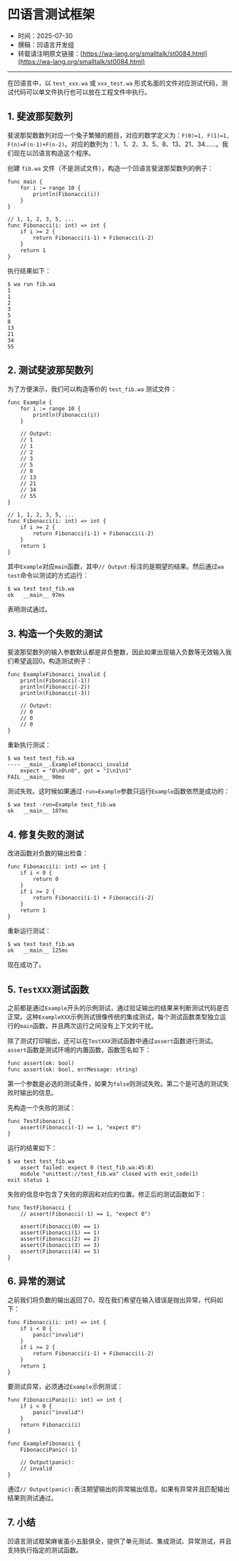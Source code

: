 # 凹语言测试框架

- 时间：2025-07-30
- 撰稿：凹语言开发组
- 转载请注明原文链接：[https://wa-lang.org/smalltalk/st0084.html](https://wa-lang.org/smalltalk/st0084.html)

---

在凹语言中，以 `test_xxx.wa` 或 `xxx_test.wa` 形式名面的文件对应测试代码，测试代码可以单文件执行也可以放在工程文件中执行。

## 1. 斐波那契数列

斐波那契数数列对应一个兔子繁殖的题目，对应的数学定义为：`F(0)=1, F(1)=1, F(n)=F(n-1)+F(n-2)`。对应的数列为：1、1、2、3、5、8、13、21、34……。我们现在以凹语言构造这个程序。

创建 `fib.wa` 文件（不是测试文件），构造一个凹语言斐波那契数列的例子：

```wa
func main {
	for i := range 10 {
		println(Fibonacci(i))
	}
}

// 1, 1, 2, 3, 5, ...
func Fibonacci(i: int) => int {
	if i >= 2 {
		return Fibonacci(i-1) + Fibonacci(i-2)
	}
	return 1
}
```

执行结果如下：

```
$ wa run fib.wa
1
1
2
3
5
8
13
21
34
55
```

## 2. 测试斐波那契数列

为了方便演示，我们可以构造等价的 `test_fib.wa` 测试文件：

```wa
func Example {
	for i := range 10 {
		println(Fibonacci(i))
	}

	// Output:
	// 1
	// 1
	// 2
	// 3
	// 5
	// 8
	// 13
	// 21
	// 34
	// 55
}

// 1, 1, 2, 3, 5, ...
func Fibonacci(i: int) => int {
	if i >= 2 {
		return Fibonacci(i-1) + Fibonacci(i-2)
	}
	return 1
}
```

其中`Example`对应`main`函数，其中`// Output:`标注的是期望的结果。然后通过`wa test`命令以测试的方式运行：

```
$ wa test test_fib.wa
ok   __main__ 97ms
```

表明测试通过。

## 3. 构造一个失败的测试

斐波那契数列的输入参数默认都是非负整数，因此如果出现输入负数等无效输入我们希望返回0。构造测试例子：

```wa
func ExampleFibonacci_invalid {
	println(Fibonacci(-1))
	println(Fibonacci(-2))
	println(Fibonacci(-3))

	// Output:
	// 0
	// 0
	// 0
}
```

重新执行测试：

```
$ wa test test_fib.wa
---- __main__.ExampleFibonacci_invalid
    expect = "0\n0\n0", got = "1\n1\n1"
FAIL __main__ 90ms
```

测试失败。这时候如果通过`-run=Example`参数只运行`Example`函数依然是成功的：

```
$ wa test -run=Example test_fib.wa
ok   __main__ 107ms
```

## 4. 修复失败的测试

改进函数对负数的输出检查：

```wa
func Fibonacci(i: int) => int {
	if i < 0 {
		return 0
	}
	if i >= 2 {
		return Fibonacci(i-1) + Fibonacci(i-2)
	}
	return 1
}
```

重新运行测试：

```
$ wa test test_fib.wa
ok   __main__ 125ms
```

现在成功了。

## 5. `TestXXX`测试函数

之前都是通过`Example`开头的示例测试，通过验证输出的结果来判断测试代码是否正常。这种`ExampleXXX`示例测试很像传统的集成测试，每个测试函数类型独立运行的`main`函数，并且两次运行之间没有上下文的干扰。

除了测试打印输出，还可以在`TestXXX`测试函数中通过`assert`函数进行测试。`assert`函数是测试环境的内置函数，函数签名如下：

```wa
func assert(ok: bool)
func assert(ok: bool, errMessage: string)
```

第一个参数是必选的测试条件，如果为`false`则测试失败。第二个是可选的测试失败时输出的信息。

先构造一个失败的测试：

```wa
func TestFibonacci {
	assert(Fibonacci(-1) == 1, "expect 0")
}
```

运行的结果如下：

```
$ wa test test_fib.wa
    assert failed: expect 0 (test_fib.wa:45:8)
    module "unittest://test_fib.wa" closed with exit_code(1)
exit status 1
```

失败的信息中包含了失败的原因和对应的位置。修正后的测试函数如下：

```wa
func TestFibonacci {
	// assert(Fibonacci(-1) == 1, "expect 0")

	assert(Fibonacci(0) == 1)
	assert(Fibonacci(1) == 1)
	assert(Fibonacci(2) == 2)
	assert(Fibonacci(3) == 3)
	assert(Fibonacci(4) == 5)
}
```

## 6. 异常的测试

之前我们将负数的输出返回了0，现在我们希望在输入错误是抛出异常，代码如下：

```wa
func Fibonacci(i: int) => int {
	if i < 0 {
		panic("invalid")
	}
	if i >= 2 {
		return Fibonacci(i-1) + Fibonacci(i-2)
	}
	return 1
}
```

要测试异常，必须通过`Example`示例测试：

```wa
func FibonacciPanic(i: int) => int {
	if i < 0 {
		panic("invalid")
	}
	return Fibonacci(i)
}

func ExampleFibonacci {
	FibonacciPanic(-1)

	// Output(panic):
	// invalid
}
```

通过`// Output(panic):`表注期望输出的异常输出信息。如果有异常并且匹配输出结果则测试通过。

## 7. 小结

凹语言测试框架麻雀虽小五脏俱全，提供了单元测试、集成测试、异常测试，并且支持执行指定的测试函数。

